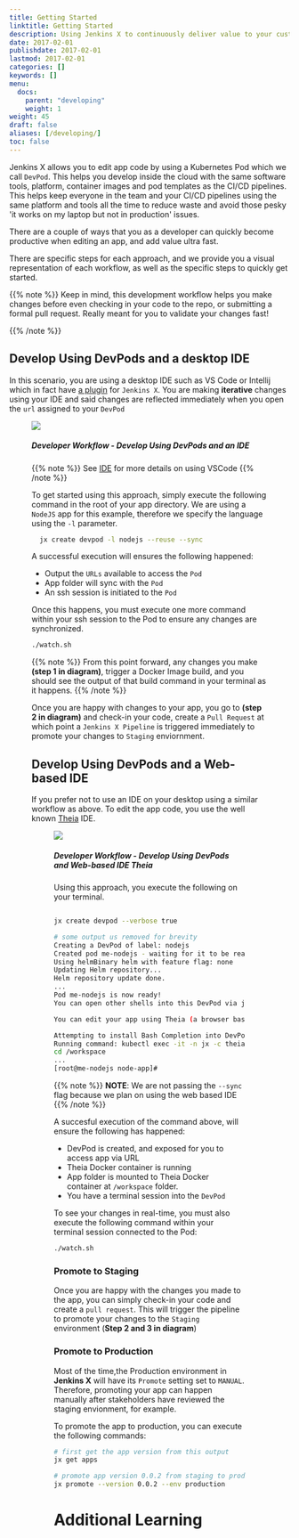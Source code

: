 ```yaml
---
title: Getting Started
linktitle: Getting Started
description: Using Jenkins X to continuously deliver value to your customers
date: 2017-02-01
publishdate: 2017-02-01
lastmod: 2017-02-01
categories: []
keywords: []
menu:
  docs:
    parent: "developing"
    weight: 1
weight: 45
draft: false
aliases: [/developing/]
toc: false
---
```


Jenkins X allows you to edit app code by using a Kubernetes Pod which we call `DevPod`.  This helps you develop inside the cloud with the same software tools, platform, container images and pod templates as the CI/CD pipelines. This helps keep everyone in the team and your CI/CD pipelines using the same platform and tools all the time to reduce waste and avoid those pesky 'it works on my laptop but not in production' issues.  


There are a couple of ways that you as a developer can quickly become productive when editing an app, and add value ultra fast. 

There are specific steps for each approach, and we provide you a visual representation of each workflow, as well as the specific steps to quickly get started.

{{% note %}}
Keep in mind, this development workflow helps you make changes before even checking in your code to the repo, or submitting a formal pull request.  Really meant for you to validate your changes fast!

{{% /note %}}

## Develop Using DevPods and a desktop IDE

In this scenario, you are using a desktop IDE such as VS Code or Intellij which in fact have [a plugin](/developing/ide) for `Jenkins X`.  You are making **iterative** changes using your IDE and said changes are reflected immediately when you open the `url` assigned to your `DevPod`

<figure>
<img src="/images/developing/developer_workflow_ide.png" />
<figcaption>
<h5>Developer Workflow - Develop Using DevPods and an IDE</h5>
</figcaption>

{{% note %}}
See [IDE](/developing/ide/#vs-code) for more details on using VSCode
{{% /note %}}

To get started using this approach, simply execute the following command in the root of your app directory.  We are using a `NodeJS` app for this example, therefore we specify the language using the `-l` parameter.

```bash
  jx create devpod -l nodejs --reuse --sync 
```
A successful execution will ensures the following happened:

- Output the `URLs` available to access the `Pod`
- App folder will sync with the `Pod`
- An ssh session is initiated to the `Pod`

Once this happens, you must execute one more command within your ssh session to the Pod to ensure any changes are synchronized.

```bash
./watch.sh
```

{{% note %}}
 From this point forward, any changes you make **(step 1 in diagram)**, trigger a Docker Image build, and you should see the output of that build command in your terminal as it happens.
{{% /note %}}

Once you are happy with changes to your app, you go to **(step 2 in diagram)** and check-in your code, create a `Pull Request` at which point a `Jenkins X Pipeline` is triggered immediately to promote your changes to `Staging` enviornment.



## Develop Using DevPods and a Web-based IDE
If you prefer not to use an IDE on your desktop using a similar workflow as above.  To edit the app code, you use the well known [Theia](https://www.theia-ide.org/) IDE.

<figure>
<img src="/images/developing/developer_workflow_theia.png" />
<figcaption>
<h5>Developer Workflow - Develop Using DevPods and Web-based IDE Theia</h5>
</figcaption>

Using this approach, you execute the following on your terminal.

```bash

jx create devpod --verbose true                                 

# some output us removed for brevity
Creating a DevPod of label: nodejs
Created pod me-nodejs - waiting for it to be ready...
Using helmBinary helm with feature flag: none
Updating Helm repository...
Helm repository update done.
...
Pod me-nodejs is now ready!
You can open other shells into this DevPod via jx create devpod

You can edit your app using Theia (a browser based IDE) at http://me-nodejs-theia.jx.yourdomain.com

Attempting to install Bash Completion into DevPod
Running command: kubectl exec -it -n jx -c theia me-nodejs -- /bin/sh -c mkdir -p /workspace
cd /workspace
...
[root@me-nodejs node-app]#
```

{{% note %}}
 **NOTE**: We are not passing the `--sync` flag because we plan on using the web based IDE
{{% /note %}}

A succesful execution of the command above, will ensure the following has happened:

- DevPod is created, and exposed for you to access app via URL
- Theia Docker container is running
- App folder is mounted to Theia Docker container at `/workspace` folder.
- You have a terminal session into the `DevPod`

To see your changes in real-time, you must also execute the following command within your terminal session connected to the Pod:

```bash
./watch.sh
```

### Promote to Staging 
Once you are happy with the changes you made to the app, you can simply check-in your code and create a `pull request`.  This will trigger the pipeline to promote your changes to the `Staging` environment (**Step 2 and 3 in diagram**)

### Promote to Production
Most of the time,the Production environment in **Jenkins X** will have its `Promote` setting set to `MANUAL`.  Therefore, promoting your app can happen manually after stakeholders have reviewed the staging envionment, for example.

To promote the app to production, you can execute the following commands:

```bash
# first get the app version from this output
jx get apps

# promote app version 0.0.2 from staging to production
jx promote --version 0.0.2 --env production
```



# Additional Learning
